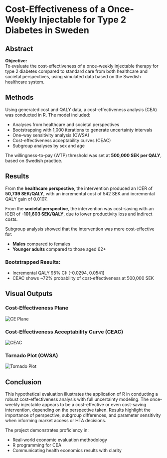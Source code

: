 # Cost-Effectiveness of a Once-Weekly Injectable for Type 2 Diabetes in Sweden

## Abstract

**Objective:**  
To evaluate the cost-effectiveness of a once-weekly injectable therapy for type 2 diabetes compared to standard care from both healthcare and societal perspectives, using simulated data based on the Swedish healthcare system.

## Methods

Using generated cost and QALY data, a cost-effectiveness analysis (CEA) was conducted in R. The model included:

- Analyses from healthcare and societal perspectives
- Bootstrapping with 1,000 iterations to generate uncertainty intervals
- One-way sensitivity analysis (OWSA)
- Cost-effectiveness acceptability curves (CEAC)
- Subgroup analyses by sex and age

The willingness-to-pay (WTP) threshold was set at **500,000 SEK per QALY**, based on Swedish practice.

## Results

From the **healthcare perspective**, the intervention produced an ICER of **50,739 SEK/QALY**, with an incremental cost of 542 SEK and incremental QALY gain of 0.0107.

From the **societal perspective**, the intervention was cost-saving with an ICER of **-101,603 SEK/QALY**, due to lower productivity loss and indirect costs.

Subgroup analysis showed that the intervention was more cost-effective for:
- **Males** compared to females
- **Younger adults** compared to those aged 62+

### Bootstrapped Results:
- Incremental QALY 95% CI: [-0.0294, 0.0541]
- CEAC shows ~72% probability of cost-effectiveness at 500,000 SEK

## Visual Outputs

### Cost-Effectiveness Plane
![CE Plane](./ce_plane.png)

### Cost-Effectiveness Acceptability Curve (CEAC)
![CEAC](./ceac.png)

### Tornado Plot (OWSA)
![Tornado Plot](./tornado.png)

## Conclusion

This hypothetical evaluation illustrates the application of R in conducting a robust cost-effectiveness analysis with full uncertainty modeling. The once-weekly injectable appears to be a cost-effective or even cost-saving intervention, depending on the perspective taken. Results highlight the importance of perspective, subgroup differences, and parameter sensitivity when informing market access or HTA decisions.

The project demonstrates proficiency in:
- Real-world economic evaluation methodology
- R programming for CEA
- Communicating health economics results with clarity

